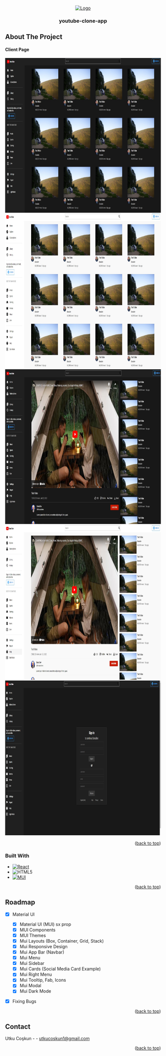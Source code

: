 <!-- PROJECT LOGO -->
<br />
<div align="center">
  <a href="https://github.com/github_username/repo_name">
    <img src="images/logo.jpg" alt="Logo" width="80" height="80">
  </a>

<h3 align="center">
youtube-clone-app
</h3>

 
</div>







<!-- ABOUT THE PROJECT -->
## About The Project
<h4><strong>Client Page</strong></h4>
<img src="images/1.jpg" alt="Logo" width="700" height="500">
<img src="images/2.jpg" alt="Logo" width="700" height="500">
<img src="images/3.jpg" alt="Logo" width="700" height="500">
<img src="images/4.jpg" alt="Logo" width="700" height="500">
<img src="images/5.jpg" alt="Logo" width="700" height="500">


<p align="right">(<a href="#readme-top">back to top</a>)</p>



### Built With


* [![React][React.js]][React-url]
* ![HTML5][HTML5]
* [![MUI][MUI]][MUI-url]




<p align="right">(<a href="#readme-top">back to top</a>)</p>



<!-- ROADMAP -->
## Roadmap

- [x] Material UI
    - [x] Material UI (MUI) sx prop
    - [x] MUI Components
    - [x] MUI Themes
    - [x] Mui Layouts (Box, Container, Grid, Stack)
    - [x] Mui Responsive Design
    - [x] Mui App Bar (Navbar)
    - [x] Mui Menu
    - [x] Mui Sidebar
    - [x] Mui Cards (Social Media Card Example)
    - [x] Mui Right Menu
    - [x] Mui Tooltip, Fab, Icons
    - [x] Mui Modal 
    - [x] Mui Dark Mode
- [x] Fixing Bugs


<p align="right">(<a href="#readme-top">back to top</a>)</p>


<!-- CONTACT -->
## Contact

Utku Coşkun -  - utkucoskun1@gmail.com



<p align="right">(<a href="#readme-top">back to top</a>)</p>




<!-- MARKDOWN LINKS & IMAGES -->
<!-- https://www.markdownguide.org/basic-syntax/#reference-style-links -->

[React.js]: https://img.shields.io/badge/React-20232A?style=for-the-badge&logo=react&logoColor=61DAFB&style=plastic&Width=30
[React-url]: https://reactjs.org/
[MUI]: https://img.shields.io/badge/MUI-%230081CB.svg?style=for-the-badge&logo=mui&logoColor=white&style=plastic&Width=30
[MUI-url]: https://mui.com/
[HTML5]:https://img.shields.io/badge/html5-%23E34F26.svg?style=for-the-badge&logo=html5&logoColor=white&style=plastic&Width=30
